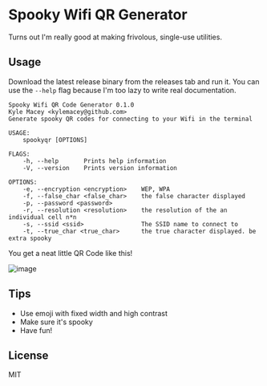 # Spooky Wifi QR Generator

Turns out I'm really good at making frivolous, single-use utilities.

## Usage

Download the latest release binary from the releases tab and run it. You can use the `--help` flag because I'm too lazy to write real documentation.

```
Spooky Wifi QR Code Generator 0.1.0
Kyle Macey <kylemacey@github.com>
Generate spooky QR codes for connecting to your Wifi in the terminal

USAGE:
    spookyqr [OPTIONS]

FLAGS:
    -h, --help       Prints help information
    -V, --version    Prints version information

OPTIONS:
    -e, --encryption <encryption>    WEP, WPA
    -f, --false_char <false_char>    the false character displayed
    -p, --password <password>
    -r, --resolution <resolution>    the resolution of the an individual cell n*n
    -s, --ssid <ssid>                The SSID name to connect to
    -t, --true_char <true_char>      the true character displayed. be extra spooky
```

You get a neat little QR Code like this!

![image](https://user-images.githubusercontent.com/519171/94859177-1f822280-0402-11eb-832f-62ec102d416c.png)

## Tips

- Use emoji with fixed width and high contrast
- Make sure it's spooky
- Have fun!

## License

MIT